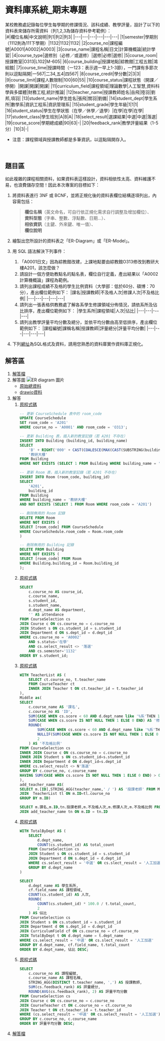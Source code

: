# 資料庫系統_期末專題

某校教務處記錄每位學生每學期的修課情況、該科成績、教學評量，設計了以下的資料表來儲存所需資料（列1,2,3為儲存資料參考範例）：
</br>
|#|欄位名稱|中文說明|列1|列2|列3|
|---|---|---|---|---|---|
|1|semester|學期別（1112則為111下學期）|1132|1132|1132|
|2|course_no|課程編號|A0001|A0002|A0003|
|3|course_name|課程名稱|日文|計算機概論|統計學習|
|4|course_type|選修別（必修／或選修）|選修|必修|選修|
|5|course_room|授課教室|O313|L102|M-605|
|6|course_building|授課地點|綜教館|工程五館|鴻經館|
|7|course_time|授課時間（一123：表示週一早上1-3節），一門課有多節次則以逗點隔開|一567|二34,五4|四567|
|8|course_credit|學分數|2|3|3|
|9|course_limit|課程人數限制|100|60|55|
|10|course_status|課程狀態（開課／停開）|開課|開課|開課|
|11|curriculum_field|課程領域|理論數學|人工智慧,資料科學與多媒體|財務工程,統計推論|
|12|teacher_name|授課教師姓名|岳飛|陸羽|劉邦,項羽|
|13|student_name|學生姓名|張飛|關羽|劉備|
|14|student_dept|學生系所|數學系|資訊工程系|資訊管理系|
|15|student_grade|學生年級|1|1|1|
|16|student_status|學生在學狀態（在學／休學／退學）|在學|在學|在學|
|17|student_class|學生班別|A|B|A|
|18|select_result|選課結果|中選|中選|落選|
|19|course_score|學期總成績|90|63|-|
|20|feedback_rank|教學評量結果（1-5分）|10|3|-|

* 注意：課程領域與授課教師都是多筆資訊，以逗點隔開存入。
<br>

## 題目區

如此複雜的課程相關資料，如果資料表這樣設計，資料相依性太高、資料維護不易，也浪費儲存空間！因此本次專案的目標如下：

1. 將資料表進行 3NF 或 BCNF，並將正規化後的資料表欄位結構逐項列出，內容需包括：
    > **欄位名稱**（英文命名，可自行依正規化需求自行調整及增加欄位）、<br>
    > **資料型態**（字串、整數、浮點數、日期...）、<br>
    > **相依資訊**（主鍵、外來鍵、唯一值）、<br>
    > **欄位說明**

1. 繪製出您所設計的資料表之「ER-Diagram」或「ER-Model」。
2. 用 SQL 語法解決下列事件：
   1. 「A0001日文」因為綜教館改建，上課地點要由綜教館O313修改到教研大樓A201，該怎麼做？
   2. 請設計一個方便助教點名的點名表，欄位自行定義，產出結果以「A0002 計算機概論」課程為範例。
   3. 請列出課程成績不及格的學生比例資料（大學部：低於60分、碩博：70分），產出欄位範例如下：
        |課名|授課教師|不及格人次|修課人次|不及格比例|
        |---|---|---|---|---|
    4. 請列出一張表格供教務處了解各系學生修課領域分佈情況，請依系所及佔比排序，產出欄位範例如下：
        |學生系所|課程領域|人次|佔比|
        |---|---|---|---|
    5. 請列出教學評量平均分數及總分，並依平均分數由高至低排序，產出欄位範例如下：
        |課程編號|課稱名稱|授課教師|評量總分|評量平均分數|
        |---|---|---|---|---|
3. 下列[網址](./README_file/course_data_1nf_2025.sql)為SQL格式及資料，請用您熟悉的資料庫實作資料庫正規化。 


## 解答區

1. [解答檔](./README_file/題目1解答.md)
2. 解答圖
   ![ER diagram 圖片](./README_file/題目2_ER-diagram.jpg)
   * [原始總資料](./README_file/題目2解答.xlsx)
   * [drawio資料](./README_file/題目2_ER-diagram.drawio)
3. 解答
   1. [原程式碼](./README_file/題目3_1解答.sql)
        ```sql
        -- 更新 CourseSchedule 表中的 room_code
        UPDATE CourseSchedule
        SET room_code = 'A201'
        WHERE course_no = 'A0001' AND room_code = 'O313';

        -- 更新 Building 表，插入新的教室記錄（若 A201 不存在）
        INSERT INTO Building (building_id, building_name)
        SELECT 
            'B' + RIGHT('000' + CAST(COALESCE(MAX(CAST(SUBSTRING(building_id, 2, LEN(building_id)-1) AS INT)), 0) + 1 AS VARCHAR), 3),
            '教研大樓'
        FROM Building
        WHERE NOT EXISTS (SELECT 1 FROM Building WHERE building_name = '教研大樓');

        -- 更新 Room 表，插入新的教室記錄（若 A201 不存在）
        INSERT INTO Room (room_code, building_id)
        SELECT 
            'A201',
            building_id
        FROM Building
        WHERE building_name = '教研大樓'
        AND NOT EXISTS (SELECT 1 FROM Room WHERE room_code = 'A201')

        -- 刪除無用的 Room 記錄
        DELETE FROM Room
        WHERE NOT EXISTS (
        SELECT [room_code] FROM CourseSchedule 
        WHERE CourseSchedule.room_code = Room.room_code
        )

        -- 刪除無用的 Building 記錄
        DELETE FROM Building
        WHERE NOT EXISTS (
        SELECT [room_code] FROM Room 
        WHERE Building.building_id = Room.building_id
        );
        ```
   2. [原程式碼](./README_file/題目3_2解答.sql)
        ```SQL
        SELECT 
            c.course_no AS course_id,
            c.course_name,
            s.student_id,
            s.student_name,
            d.dept_name AS department,
            '' AS attendance
        FROM CourseSelection cs
        JOIN Course c ON cs.course_no = c.course_no
        JOIN Student s ON cs.student_id = s.student_id
        JOIN Department d ON s.dept_id = d.dept_id
        WHERE cs.course_no = 'A0002'
            AND s.status='在學'
            AND cs.select_result <> '落選' 
            AND cs.semester='1132'
        ORDER BY s.student_id;
        ```
   3. [原程式碼](./README_file/題目3_3解答.sql)
        ```SQL
        WITH TeacherList AS (
            SELECT ct.course_no, t.teacher_name
            FROM CourseTeacher ct
            INNER JOIN Teacher t ON ct.teacher_id = t.teacher_id
        ),
        Middle as(
        SELECT 
            c.course_name AS '課名',
            c.course_no AS 'ID',
            SUM(CASE WHEN cs.score < 60 AND d.dept_name like '%系'THEN 1 ELSE 0 END)+SUM(CASE WHEN cs.score < 70 AND d.dept_name not like '%系'THEN 1 ELSE 0 END) AS '不及格人次',
            SUM(CASE WHEN cs.score IS NOT NULL THEN 1 ELSE 0 END) AS '修課人次',
            ROUND(
                SUM(CASE WHEN cs.score < 60 AND d.dept_name like '%系'THEN 1 ELSE 0 END)+SUM(CASE WHEN cs.score < 70 AND d.dept_name not like '%系'THEN 1 ELSE 0 END) * 100.0 / 
                NULLIF(SUM(CASE WHEN cs.score IS NOT NULL THEN 1 ELSE 0 END), 0), 
                2
            ) AS '不及格比例'
        FROM CourseSelection cs
        INNER JOIN Course c ON cs.course_no = c.course_no
        INNER JOIN Student s ON cs.student_id=s.student_id
        INNER JOIN Department d ON d.dept_id=s.dept_id
        WHERE cs.select_result <> N'落選'
        GROUP BY c.course_no, c.course_name
        HAVING SUM(CASE WHEN cs.score IS NOT NULL THEN 1 ELSE 0 END) > 0
        ),
        add_teacher_name AS(
        SELECT m.[ID],STRING_AGG(teacher_name,' / ') AS '授課老師' FROM Middle m
        JOIN  TeacherList tl ON m.ID=tl.course_no
        GROUP BY m.ID)

        SELECT m.課名,m.ID,tn.授課老師,m.不及格人次,m.修課人次,m.不及格比例 FROM Middle m 
        JOIN add_teacher_name tn ON m.ID = tn.ID
        ```
   4. [原程式碼](./README_file/題目3_4解答.sql)
        ```SQL
        WITH TotalByDept AS (
            SELECT 
                d.dept_name,
                COUNT(cs.student_id) AS total_count
            FROM CourseSelection cs
            JOIN Student s ON cs.student_id = s.student_id
            JOIN Department d ON s.dept_id = d.dept_id
            WHERE cs.select_result = '中選' OR cs.slect_result = '人工加選'
            GROUP BY d.dept_name
        )

        SELECT 
            d.dept_name AS 學生系所,
            cf.field_name AS 課程領域,
            COUNT(cs.student_id) AS 人次,
            ROUND(
                COUNT(cs.student_id) * 100.0 / t.total_count, 
                2
            ) AS 佔比
        FROM CourseSelection cs
        JOIN Student s ON cs.student_id = s.student_id
        JOIN Department d ON s.dept_id = d.dept_id
        JOIN CurriculumField cf ON cs.course_no = cf.course_no
        JOIN TotalByDept t ON d.dept_name = t.dept_name
        WHERE cs.select_result = '中選' OR cs.slect_result = '人工加選'
        GROUP BY d.dept_name, cf.field_name, t.total_count
        ORDER BY d.dept_name, 佔比 DESC;
        ```
   5. [原程式碼](./README_file/題目3_5解答.sql)
        ```SQL
        SELECT 
            c.course_no AS 課程編號,
            c.course_name AS 課程名稱,
            STRING_AGG(DISTINCT t.teacher_name, ',') AS 授課教師,
            SUM(cs.feedback_rank) AS 評量總分,
            ROUND(AVG(cs.feedback_rank), 2) AS 評量平均分數
        FROM CourseSelection cs
        JOIN Course c ON cs.course_no = c.course_no
        JOIN CourseTeacher ct ON c.course_no = ct.course_no
        JOIN Teacher t ON ct.teacher_id = t.teacher_id
        WHERE (cs.select_result = '中選' OR cs.select_result = '人工加選') AND cs.feedback_rank IS NOT NULL
        GROUP BY c.course_no, c.course_name
        ORDER BY 評量平均分數 DESC;
        ```
4. [解答檔](./README_file/題目4解答.sql)
